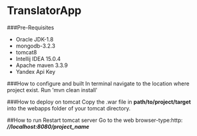 # TranslatorApp
###Pre-Requisites
- Oracle JDK-1.8
- mongodb-3.2.3
- tomcat8
- Intellij IDEA 15.0.4
- Apache maven 3.3.9
- Yandex Api Key

###How to configure and built
In terminal navigate to the location where project exist.
Run 'mvn clean install'

###How to deploy on tomcat
Copy the .war file in **path/to/project/target** into the webapps folder of your tomcat directory. 

##How to run
Restart tomcat server
Go to the web browser-type:http:     *__//localhost:8080/project_name__*
